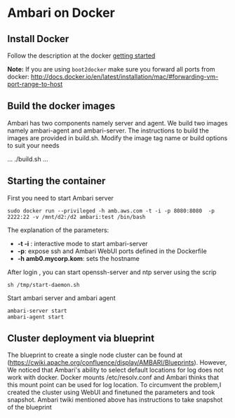# Ambari on Docker


## Install Docker

Follow the description at the docker [getting started](https://www.docker.io/gettingstarted/#h_installation)

**Note:** If you are using `boot2docker` make sure you forward all ports from docker:
http://docs.docker.io/en/latest/installation/mac/#forwarding-vm-port-range-to-host

## Build the docker images

Ambari has two components namely server and agent. We build two images namely ambari-agent and ambari-server. The instructions to build the images are provided in build.sh. Modify the image tag name or build options to suit your needs 

...
./build.sh
...

## Starting the container

First you need to start Ambari server 

```
sudo docker run --privileged -h amb.aws.com -t -i -p 8080:8080  -p 2222:22 -v /mnt/d2:/d2 ambari:test /bin/bash

```

The explanation of the parameters:

- **-t -i** : interactive mode to start ambari-server
- **-p**: expose ssh and Ambari WebUI ports defined in the Dockerfile
- **-h amb0.mycorp.kom**: sets the hostname


After login , you can start openssh-server and ntp server using the scrip
```
sh /tmp/start-daemon.sh
```

Start ambari server and ambari agent 
```
ambari-server start 
ambari-agent start 
```



## Cluster deployment via blueprint

The blueprint to create a single node cluster can be found at (https://cwiki.apache.org/confluence/display/AMBARI/Blueprints). However, We noticed that Ambari's ability to select default locations for log does not work with docker. Docker mounts /etc/resolv.conf and Ambari thinks that this mount point can be used for log location. To circumvent the problem,I created the cluster using WebUI and finetuned the parameters and took snapshot. Ambari twiki mentioned above has instructions to take snapshot of the blueprint
 
```
